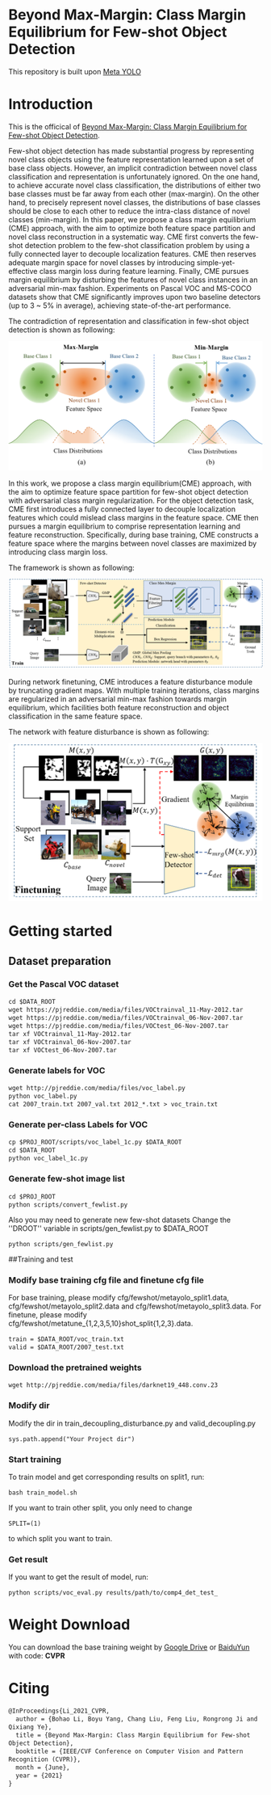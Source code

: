 # Beyond Max-Margin: Class Margin Equilibrium for Few-shot Object Detection

This repository is built upon [Meta YOLO](https://github.com/bingykang/Fewshot_Detection)

# Introduction
This is the officical of [Beyond Max-Margin: Class Margin Equilibrium for Few-shot Object Detection](https://arxiv.org/pdf/2103.04612.pdf).

Few-shot object detection has made substantial progress by representing novel class objects using the feature representation learned upon a set of base class objects.
However, an implicit contradiction between novel class classification and representation is unfortunately ignored. 
On the one hand, to achieve accurate novel class classification, the distributions of either two base classes must be far away from each other (max-margin). 
On the other hand, to precisely represent novel classes, the distributions of base classes should be close to each other to reduce the intra-class distance of novel classes (min-margin). 
In this paper, we propose a class margin equilibrium (CME) approach, with the aim to optimize both feature space partition and novel class reconstruction in a systematic way. 
CME first converts the few-shot detection problem to the few-shot classification problem by using a fully connected layer to decouple localization features. 
CME then reserves adequate margin space for novel classes by introducing simple-yet-effective class margin loss during feature learning. 
Finally, CME pursues margin equilibrium by disturbing the features of novel class instances in an adversarial min-max fashion. 
Experiments on Pascal VOC and MS-COCO datasets show that CME significantly improves upon two baseline detectors (up to 3 ~ 5% in average), achieving state-of-the-art performance.

The contradiction of representation and classification in few-shot object detection is shown as following:

![](figures/contradiction.png)

In this work, we propose a class margin equilibrium(CME) approach, with the aim to optimize feature space partition for few-shot object detection with adversarial class margin regularization.
For the object detection task, CME first introduces a fully connected layer to decouple localization features which could mislead class margins in the feature space.
CME then pursues a margin equilibrium to comprise representation learning and feature reconstruction. 
Specifically, during base training, CME constructs a feature space where the margins between novel classes are maximized by introducing class margin loss.

The framework is shown as following:

![](figures/framework.png)
 
During network finetuning, CME introduces a feature disturbance module by truncating gradient maps. 
With multiple training iterations, class margins are regularized in an adversarial min-max fashion towards margin equilibrium, which facilities both feature reconstruction and object classification in the same feature space.

The network with feature disturbance is shown as following:

![](figures/feature_disturbance.png)


# Getting started 

## Dataset preparation

### Get the Pascal VOC dataset

```
cd $DATA_ROOT
wget https://pjreddie.com/media/files/VOCtrainval_11-May-2012.tar
wget https://pjreddie.com/media/files/VOCtrainval_06-Nov-2007.tar
wget https://pjreddie.com/media/files/VOCtest_06-Nov-2007.tar
tar xf VOCtrainval_11-May-2012.tar
tar xf VOCtrainval_06-Nov-2007.tar
tar xf VOCtest_06-Nov-2007.tar
```

### Generate labels for VOC

```
wget http://pjreddie.com/media/files/voc_label.py
python voc_label.py
cat 2007_train.txt 2007_val.txt 2012_*.txt > voc_train.txt
```

### Generate per-class Labels for VOC

```
cp $PROJ_ROOT/scripts/voc_label_1c.py $DATA_ROOT
cd $DATA_ROOT
python voc_label_1c.py
```

### Generate few-shot image list

```
cd $PROJ_ROOT
python scripts/convert_fewlist.py 
```

Also you may need to generate new few-shot datasets Change the ''DROOT'' variable in scripts/gen_fewlist.py to $DATA_ROOT

```
python scripts/gen_fewlist.py
```

##Training and test

### Modify base training cfg file and finetune cfg file

For base training, please modify cfg/fewshot/metayolo_split1.data, cfg/fewshot/metayolo_split2.data and cfg/fewshot/metayolo_split3.data.
For finetune, please modify cfg/fewshot/metatune_{1,2,3,5,10}shot_split{1,2,3}.data.

```
train = $DATA_ROOT/voc_train.txt
valid = $DATA_ROOT/2007_test.txt
```
### Download the pretrained weights

```
wget http://pjreddie.com/media/files/darknet19_448.conv.23
```

### Modify dir

Modify the dir in train_decoupling_disturbance.py and valid_decoupling.py

```
sys.path.append("Your Project dir")
```

### Start training 

To train model and get corresponding results on split1, run:
```
bash train_model.sh
```

If you want to train other split, you only need to change
```
SPLIT=(1)
```
to which split you want to train.

### Get result

If you want to get the result of model, run:
```
python scripts/voc_eval.py results/path/to/comp4_det_test_
```


# Weight Download

You can download the base training weight by [Google Drive](https://drive.google.com/file/d/1-0Q2EqYXXb0dDm1J0e4dgyXeoQAesibU/view?usp=sharing) or [BaiduYun](https://pan.baidu.com/s/1WUrF0-dMyaS3InObBQa5zw ) with code: **CVPR** 

# Citing

```
@InProceedings{Li_2021_CVPR,
  author = {Bohao Li, Boyu Yang, Chang Liu, Feng Liu, Rongrong Ji and Qixiang Ye},
  title = {Beyond Max-Margin: Class Margin Equilibrium for Few-shot Object Detection},
  booktitle = {IEEE/CVF Conference on Computer Vision and Pattern Recognition (CVPR)},
  month = {June},
  year = {2021}
}
```

